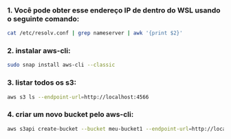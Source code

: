 ### 1. Você pode obter esse endereço IP de dentro do WSL usando o seguinte comando:
````bash
cat /etc/resolv.conf | grep nameserver | awk '{print $2}'
````
### 2. instalar aws-cli:
````bash
sudo snap install aws-cli --classic
````
### 3. listar todos os s3:
````bash
aws s3 ls --endpoint-url=http://localhost:4566
````
### 4. criar um novo bucket pelo aws-cli:
````bash
aws s3api create-bucket --bucket meu-bucket1 --endpoint-url=http://localhost:4566
````

